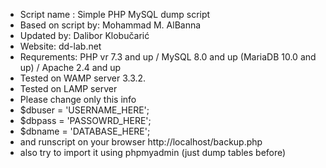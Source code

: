  * Script name : Simple PHP MySQL dump script
 * Based on script by: Mohammad M. AlBanna
 * Updated by: Dalibor Klobučarić
 * Website: dd-lab.net
 * Requrements: PHP vr 7.3 and up / MySQL 8.0 and up (MariaDB 10.0 and up) / Apache 2.4 and up
 * Tested on WAMP server 3.3.2. 
 * Tested on LAMP server
 * Please change only this info 
 * $dbuser = 'USERNAME_HERE';
 * $dbpass = 'PASSOWRD_HERE';
 * $dbname = 'DATABASE_HERE';
 * and runscript on your browser http://localhost/backup.php 
 * also try to import it using phpmyadmin (just dump tables before)
